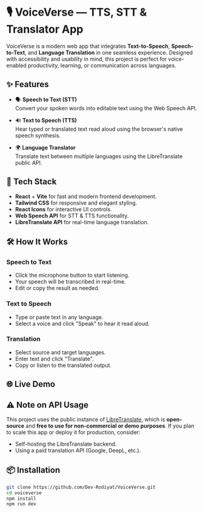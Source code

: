 # 🎙️ VoiceVerse — TTS, STT & Translator App

VoiceVerse is a modern web app that integrates **Text-to-Speech**, **Speech-to-Text**, and **Language Translation** in one seamless experience. Designed with accessibility and usability in mind, this project is perfect for voice-enabled productivity, learning, or communication across languages.

## ✨ Features

- 🗣️ **Speech to Text (STT)**  
  Convert your spoken words into editable text using the Web Speech API.

- 🔊 **Text to Speech (TTS)**  
  Hear typed or translated text read aloud using the browser's native speech synthesis.

- 🌍 **Language Translator**  
  Translate text between multiple languages using the LibreTranslate public API.

## 🧠 Tech Stack

- **React** + **Vite** for fast and modern frontend development.
- **Tailwind CSS** for responsive and elegant styling.
- **React Icons** for interactive UI controls.
- **Web Speech API** for STT & TTS functionality.
- **LibreTranslate API** for real-time language translation.

## 🛠️ How It Works

### Speech to Text
- Click the microphone button to start listening.
- Your speech will be transcribed in real-time.
- Edit or copy the result as needed.

### Text to Speech
- Type or paste text in any language.
- Select a voice and click "Speak" to hear it read aloud.

### Translation
- Select source and target languages.
- Enter text and click "Translate".
- Copy or listen to the translated output.

## 🌐 Live Demo

> 

## ⚠️ Note on API Usage

This project uses the public instance of [LibreTranslate](https://libretranslate.com), which is **open-source** and **free to use for non-commercial or demo purposes**. If you plan to scale this app or deploy it for production, consider:
- Self-hosting the LibreTranslate backend.
- Using a paid translation API (Google, DeepL, etc.).

## 📦 Installation

```bash
git clone https://github.com/Dev-Rodiyat/VoiceVerse.git
cd voiceverse
npm install
npm run dev